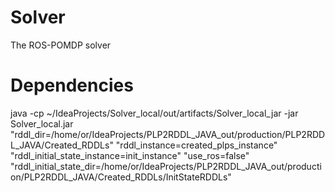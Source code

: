 # Solver
The ROS-POMDP solver



# Dependencies



java -cp ~/IdeaProjects/Solver_local/out/artifacts/Solver_local_jar -jar Solver_local.jar "rddl_dir=/home/or/IdeaProjects/PLP2RDDL_JAVA_out/production/PLP2RDDL_JAVA/Created_RDDLs" "rddl_instance=created_plps_instance" "rddl_initial_state_instance=init_instance" "use_ros=false" "rddl_initial_state_dir=/home/or/IdeaProjects/PLP2RDDL_JAVA_out/production/PLP2RDDL_JAVA/Created_RDDLs/InitStateRDDLs"

